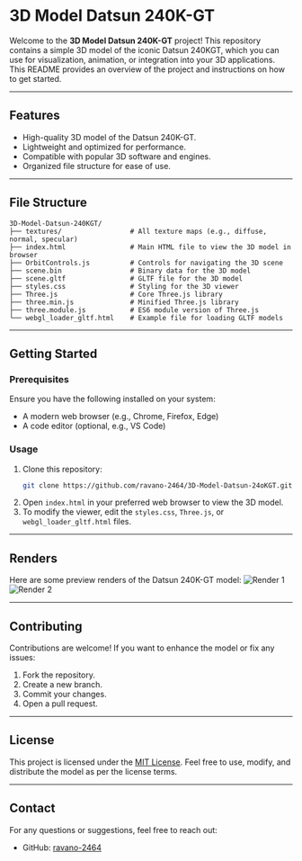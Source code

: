 # 3D Model Datsun 240K-GT

Welcome to the **3D Model Datsun 240K-GT** project! This repository contains a simple 3D model of the iconic Datsun 240KGT, which you can use for visualization, animation, or integration into your 3D applications. This README provides an overview of the project and instructions on how to get started.

---

## Features
- High-quality 3D model of the Datsun 240K-GT.
- Lightweight and optimized for performance.
- Compatible with popular 3D software and engines.
- Organized file structure for ease of use.

---

## File Structure
```
3D-Model-Datsun-240KGT/
├── textures/                 # All texture maps (e.g., diffuse, normal, specular)
├── index.html                # Main HTML file to view the 3D model in browser
├── OrbitControls.js          # Controls for navigating the 3D scene
├── scene.bin                 # Binary data for the 3D model
├── scene.gltf                # GLTF file for the 3D model
├── styles.css                # Styling for the 3D viewer
├── Three.js                  # Core Three.js library
├── three.min.js              # Minified Three.js library
├── three.module.js           # ES6 module version of Three.js
└── webgl_loader_gltf.html    # Example file for loading GLTF models
```

---

## Getting Started

### Prerequisites
Ensure you have the following installed on your system:
- A modern web browser (e.g., Chrome, Firefox, Edge)
- A code editor (optional, e.g., VS Code)

### Usage
1. Clone this repository:
   ```bash
   git clone https://github.com/ravano-2464/3D-Model-Datsun-24oKGT.git
   ```
2. Open `index.html` in your preferred web browser to view the 3D model.
3. To modify the viewer, edit the `styles.css`, `Three.js`, or `webgl_loader_gltf.html` files.

---

## Renders
Here are some preview renders of the Datsun 240K-GT model:
![Render 1](renders/render1.png)
![Render 2](renders/render2.png)

---

## Contributing
Contributions are welcome! If you want to enhance the model or fix any issues:
1. Fork the repository.
2. Create a new branch.
3. Commit your changes.
4. Open a pull request.

---

## License
This project is licensed under the [MIT License](LICENSE). Feel free to use, modify, and distribute the model as per the license terms.

---

## Contact
For any questions or suggestions, feel free to reach out:
- GitHub: [ravano-2464](https://github.com/ravano-2464)